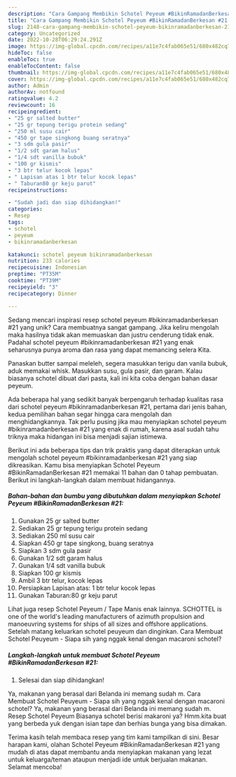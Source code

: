 ```yaml
---
description: "Cara Gampang Membikin Schotel Peyeum #BikinRamadanBerkesan #21 yang Enak"
title: "Cara Gampang Membikin Schotel Peyeum #BikinRamadanBerkesan #21 yang Enak"
slug: 2148-cara-gampang-membikin-schotel-peyeum-bikinramadanberkesan-21-yang-enak
category: Uncategorized
date: 2022-10-28T06:29:24.291Z
image: https://img-global.cpcdn.com/recipes/a11e7c4fab065e51/680x482cq70/schotel-peyeum-bikinramadanberkesan-21-foto-resep-utama.jpg
hideToc: false
enableToc: true
enableTocContent: false
thumbnail: https://img-global.cpcdn.com/recipes/a11e7c4fab065e51/680x482cq70/schotel-peyeum-bikinramadanberkesan-21-foto-resep-utama.jpg
cover: https://img-global.cpcdn.com/recipes/a11e7c4fab065e51/680x482cq70/schotel-peyeum-bikinramadanberkesan-21-foto-resep-utama.jpg
author: Admin
authorAv: notfound
ratingvalue: 4.2
reviewcount: 16
recipeingredient:
- "25 gr salted butter"
- "25 gr tepung terigu protein sedang"
- "250 ml susu cair"
- "450 gr tape singkong buang seratnya"
- "3 sdm gula pasir"
- "1/2 sdt garam halus"
- "1/4 sdt vanilla bubuk"
- "100 gr kismis"
- "3 btr telur kocok lepas"
- " Lapisan atas 1 btr telur kocok lepas"
- " Taburan80 gr keju parut"
recipeinstructions:

- "Sudah jadi dan siap dihidangkan!"
categories:
- Resep
tags:
- schotel
- peyeum
- bikinramadanberkesan

katakunci: schotel peyeum bikinramadanberkesan 
nutrition: 233 calories
recipecuisine: Indonesian
preptime: "PT35M"
cooktime: "PT39M"
recipeyield: "3"
recipecategory: Dinner

---
```





Sedang mencari inspirasi resep schotel peyeum #bikinramadanberkesan #21 yang unik? Cara membuatnya sangat gampang. Jika keliru mengolah maka hasilnya tidak akan memuaskan dan justru cenderung tidak enak. Padahal schotel peyeum #bikinramadanberkesan #21 yang enak seharusnya punya aroma dan rasa yang dapat memancing selera Kita.





Panaskan butter sampai meleleh, segera masukkan terigu dan vanila bubuk, aduk memakai whisk. Masukkan susu, gula pasir, dan garam. Kalau biasanya schotel dibuat dari pasta, kali ini kita coba dengan bahan dasar peyeum.

Ada beberapa hal yang sedikit banyak berpengaruh terhadap kualitas rasa dari schotel peyeum #bikinramadanberkesan #21, pertama dari jenis bahan, kedua pemilihan bahan segar hingga cara mengolah dan menghidangkannya. Tak perlu pusing jika mau menyiapkan schotel peyeum #bikinramadanberkesan #21 yang enak di rumah, karena asal sudah tahu triknya maka hidangan ini bisa menjadi sajian istimewa.






Berikut ini ada beberapa tips dan trik praktis yang dapat diterapkan untuk mengolah schotel peyeum #bikinramadanberkesan #21 yang siap dikreasikan. Kamu bisa menyiapkan Schotel Peyeum #BikinRamadanBerkesan #21 memakai 11 bahan dan 0 tahap pembuatan. Berikut ini langkah-langkah dalam membuat hidangannya.

<!--inarticleads1-->

##### Bahan-bahan dan bumbu yang dibutuhkan dalam menyiapkan Schotel Peyeum #BikinRamadanBerkesan #21:

1. Gunakan 25 gr salted butter
1. Sediakan 25 gr tepung terigu protein sedang
1. Sediakan 250 ml susu cair
1. Siapkan 450 gr tape singkong, buang seratnya
1. Siapkan 3 sdm gula pasir
1. Gunakan 1/2 sdt garam halus
1. Gunakan 1/4 sdt vanilla bubuk
1. Siapkan 100 gr kismis
1. Ambil 3 btr telur, kocok lepas
1. Persiapkan  Lapisan atas: 1 btr telur kocok lepas
1. Gunakan  Taburan:80 gr keju parut


Lihat juga resep Schotel Peyeum / Tape Manis enak lainnya. SCHOTTEL is one of the world&#39;s leading manufacturers of azimuth propulsion and manoeuvring systems for ships of all sizes and offshore applications. Setelah matang keluarkan schotel peuyeum dan dinginkan. Cara Membuat Schotel Peuyeum - Siapa sih yang nggak kenal dengan macaroni schotel? 

<!--inarticleads2-->

##### Langkah-langkah untuk membuat Schotel Peyeum #BikinRamadanBerkesan #21:


1. Selesai dan siap dihidangkan!

Ya, makanan yang berasal dari Belanda ini memang sudah m. Cara Membuat Schotel Peuyeum - Siapa sih yang nggak kenal dengan macaroni schotel? Ya, makanan yang berasal dari Belanda ini memang sudah m. Resep Schotel Peyeum Biasanya schotel berisi makaroni ya? Hmm.kita buat yang berbeda yuk dengan isian tape dan berhias bunga yang bisa dimakan. 

Terima kasih telah membaca resep yang tim kami tampilkan di sini. Besar harapan kami, olahan Schotel Peyeum #BikinRamadanBerkesan #21 yang mudah di atas dapat membantu anda menyiapkan makanan yang lezat untuk keluarga/teman ataupun menjadi ide untuk berjualan makanan. Selamat mencoba!
